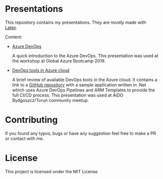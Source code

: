 # Presentations

This repository contains my presentations. They are mostly made with [Latex](https://en.wikipedia.org/wiki/LaTeX).  

Content:
- [Azure DevOps](https://github.com/rafalpienkowski/presentations/blob/master/azure-devops/azure_dev_ops.pdf)
    
    A quick introduction to the Azure DevOps. This presentation was used at the workshop at Global Azure Bootcamp 2019.

- [DevOps tools in Azure cloud](https://github.com/rafalpienkowski/presentations/blob/master/narzedzia-devops-w-chmurze-azure/presentation.pdf)

    A brief review of available DevOps tools in the Azure cloud. It contains a link to a [GitHub repository](https://github.com/rafalpienkowski/azure-devops-integration) with a sample application written in .Net which uses Azure DevOps Pipelines and ARM Templates to provide the full CI/CD process. This presentation was used at AiDO Bydgoszcz/Toruń community meetup.

# Contributing

If you found any typos, bugs or have any suggestion feel free to make a PR or contact with me.

# License
This project is licensed under the MIT License 